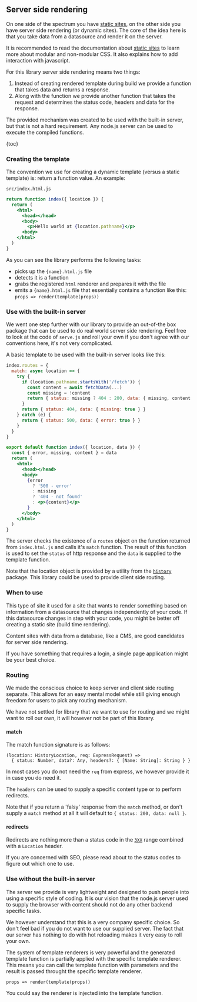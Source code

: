 ## Server side rendering

On one side of the spectrum you have [static sites](/how-to/static-site), on the other side you have
server side rendering (or dynamic sites). The core of the idea here is that you take data from a
datasource and render it on the server.

It is recommended to read the documentation about [static sites](/how-to/static-site) to learn more
about modular and non-modular CSS. It also explains how to add interaction with javascript.

For this library server side rendering means two things:
1. Instead of creating rendered template during build we provide a function that takes data and
   returns a response.
2. Along with the function we provide another function that takes the request and determines the
   status code, headers and data for the response.

The provided mechanism was created to be used with the built-in server, but that is not a hard
requirement. Any node.js server can be used to execute the compiled functions.

{toc}


### Creating the template

The convention we use for creating a dynamic template (versus a static template) is: return a
function value. An example:

`src/index.html.js`
```jsx
return function index({ location }) {
  return (
    <html>
      <head></head>
      <body>
        <p>Hello world at {location.pathname}</p>
      <body>
    </html>
  )
}
```

As you can see the library performs the following tasks:
- picks up the `{name}.html.js` file
- detects it is a function
- grabs the registered `html` renderer and prepares it with the file
- emits a `{name}.html.js` file that essentially contains a function like this:
  `props => render(template(props))`


### Use with the built-in server

We went one step further with our library to provide an out-of-the box package that can be used to
do real world server side rendering. Feel free to look at the code of `serve.js` and roll your
own if you don't agree with our conventions here, it's not very complicated.

A basic template to be used with the built-in server looks like this:

```jsx
index.routes = {
  match: async location => {
    try {
      if (location.pathname.startsWith('/fetch')) {
        const content = await fetchData(...)
        const missing = !content
        return { status: missing ? 404 : 200, data: { missing, content } }
      }
      return { status: 404, data: { missing: true } }
    } catch (e) {
      return { status: 500, data: { error: true } }
    }
  }
}

export default function index({ location, data }) {
  const { error, missing, content } = data
  return (
    <html>
      <head></head>
      <body>
        {error
          ? '500 - error'
          : missing
          ? '404 - not found'
          : <p>{content}</p>
        }
      </body>
    </html>
  )
}
```

The server checks the existence of a `routes` object on the function returned from `index.html.js`
and calls it's `match` function. The result of this function is used to set the `status` of http
response and the `data` is supplied to the template function.

Note that the location object is provided by a utility from the [`history`](https://www.npmjs.com/package/history)
package. This library could be used to provide client side routing.


### When to use

This type of site it used for a site that wants to render something based on information from a
datasource that changes independently of your code. If this datasource changes in step with your
code, you might be better off creating a static site (build time rendering).

Content sites with data from a database, like a CMS, are good candidates for server side rendering.

If you have something that requires a login, a single page application might be your best choice.


### Routing

We made the conscious choice to keep server and client side routing separate. This allows for an
easy mental model while still giving enough freedom for users to pick any routing mechanism.

We have not settled for library that we want to use for routing and we might want to roll our own,
it will however not be part of this library.

#### match

The match function signature is as follows:

```
(location: HistoryLocation, req: ExpressRequest) =>
  { status: Number, data?: Any, headers?: { [Name: String]: String } }
```

In most cases you do not need the `req` from express, we however provide it in case you do need it.

The `headers` can be used to supply a specific content type or to perform redirects.

Note that if you return a 'falsy' response from the `match` method, or don't supply a `match` method
at all it will default to `{ status: 200, data: null }`.

#### redirects

Redirects are nothing more than a status code in the [`3XX`](https://www.w3.org/Protocols/rfc2616/rfc2616-sec10.html#sec10.3)
range combined with a `Location` header.

If you are concerned with SEO, please read about to the status codes to figure out which one to use.

### Use without the built-in server

The server we provide is very lightweight and designed to push people into using a specific style
of coding. It is our vision that the node.js server used to supply the browser with content should
not do any other backend specific tasks.

We however understand that this is a very company specific choice. So don't feel bad if you do not
want to use our supplied server. The fact that our server has nothing to do with hot reloading makes
it very easy to roll your own.

The system of template renderers is very powerful and the generated template function is partially
applied with the specific template renderer. This means you can call the template function with
parameters and the result is passed throught the specific template renderer.

```
props => render(template(props))
```

You could say the renderer is injected into the template function.
